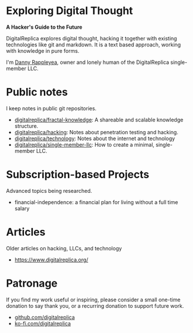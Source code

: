 # Exploring Digital Thought
**A Hacker's Guide to the Future**

DigitalReplica explores digital thought, hacking it together with existing technologies like git and markdown. It is a text based approach, working with knowledge in pure forms.

I'm [Danny Rappleyea](https://github.com/dannyrappleyea), owner and lonely human of the DigitalReplica single-member LLC.

# Public notes
I keep notes in public git repositories.
- [digitalreplica/fractal-knowledge](https://github.com/digitalreplica/fractal-knowledge): A shareable and scalable knowledge structure.
- [digitalreplica/hacking](https://github.com/digitalreplica/hacking): Notes about penetration testing and hacking.
- [digitalreplica/technology](https://github.com/digitalreplica/technology): Notes about the internet and technology
- [digitalreplica/single-member-llc](https://github.com/digitalreplica/single-member-llc): How to create a minimal, single-member LLC.

# Subscription-based Projects
Advanced topics being researched.
- financial-independence: a financial plan for living without a full time salary

# Articles
Older articles on hacking, LLCs, and technology
* https://www.digitalreplica.org/

# Patronage
If you find my work useful or inspiring, please consider a small one-time donation to say thank you, or a recurring donation to support future work.
* [github.com/digitalreplica](https://github.com/sponsors/digitalreplica)
* [ko-fi.com/digitalreplica](https://ko-fi.com/digitalreplica)
